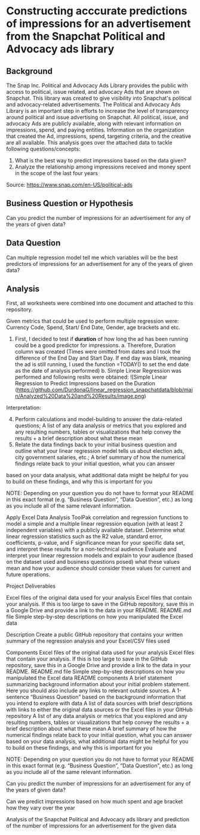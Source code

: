 # Constructing acccurate predictions of impressions for an advertisement from the Snapchat Political and Advocacy ads library 

## Background 

The Snap Inc. Political and Advocacy Ads Library provides the public with access to political, issue related, and advocacy Ads that are shown on Snapchat. This library was created to give visibility into Snapchat's political and advocacy-related advertisements. The Political and Advocacy Ads Library is an important step in efforts to increase the level of transparency around political and issue advertising on Snapchat. All political, issue, and advocacy Ads are publicly available, along with relevant information on impressions, spend, and paying entities. Information on the organization that created the Ad, impressions, spend, targeting criteria, and the creative are all available. This analysis goes over the attached data to tackle following questions/concepts: 

1. What is the best way to predict impressions based on the data given?
2. Analyze the relationship among impressions received and money spent in the scope of the last four years 

Source: https://www.snap.com/en-US/political-ads 


## Business Question or Hypothesis 

Can you predict the number of impressions for an advertisement for any of the years of given data?

## Data Question 

Can multiple regression model tell me which variables will be the best predictors of impressions for an advertisement for any of the years of given data?

## Analysis

First, all worksheets were combined into one document and attached to this repository. 

Given metrics that could be used to perform multiple regression were: Currency Code, Spend, Start/ End Date, Gender, age brackets and etc. 
1. First, I decided to test if **duration** of how long the ad has been running could be a good predictor for impressions. 
  a. Therefore, Duration column was created (Times were omitted from dates and I took the difference of the End Day and Start Day. If end day was blank, meaning the ad is still running, I used the function =TODAY() to set the end date as the date of analysis performed) 
  b. Simple Linear Regression was performed and following reslts were obtained: 
  ![Simple Linear Regression to Predict Impressions based on the Duration 
  (https://github.com/DurdonaG/linear_regression_snapchatdata/blob/main/Analyzed%20Data%20and%20Results/image.png)
  
  Interpretation: 




4. Perform calculations and model-building to answer the data-related questions; A list of any data analysis or metrics that you explored and any resulting numbers, tables or visualizations that help convey the results + a brief description about what these mean
5. Relate the data findings back to your initial business question and outline what your linear regression model tells us about election ads, city government salaries, etc.;  A brief summary of how the numerical findings relate back to your initial question, what you can answer 

based on your data analysis, what additional data might be helpful for you to build on these findings, and why this is important for you 

NOTE: Depending on your question you do not have to format your README in this exact format (e.g. “Business Question”, “Data Question”, etc.) as long as you include all of the same relevant information.

Apply Excel Data Analysis ToolPak correlation and regression functions to model a simple and a multiple linear regression equation (with at least 2 independent variables) with a publicly available dataset.
Determine what linear regression statistics such as the R2 value, standard error, coefficients, p-value, and F significance mean for your specific data set, and interpret these results for a non-technical audience
Evaluate and interpret your linear regression models and explain to your audience (based on the dataset used and business questions posed) what these values mean and how your audience should consider these values for current and future operations.

Project Deliverables


Excel files of the original data used for your analysis
Excel files that contain your analysis. If this is too large to save in the GitHub repository, save this in a Google Drive and provide a link to the data in your README.
README.md file
Simple step-by-step descriptions on how you manipulated the Excel data 

Description 
Create a public GitHub repository that contains your written summary of the regression analysis and your Excel/CSV files used

Components
Excel files of the original data used for your analysis
Excel files that contain your analysis. If this is too large to save in the GitHub repository, save this in a Google Drive and provide a link to the data in your README.
README.md file
Simple step-by-step descriptions on how you manipulated the Excel data 
README components
A brief statement summarizing background information about your initial problem statement. Here you should also include any links to relevant outside sources.
A 1-sentence “Business Question” based on the background information that you intend to explore with data
A list of data sources with brief descriptions with links to either the original data sources or the Excel files in your GitHub repository
A list of any data analysis or metrics that you explored and any resulting numbers, tables or visualizations that help convey the results + a brief description about what these mean
A brief summary of how the numerical findings relate back to your initial question, what you can answer based on your data analysis, what additional data might be helpful for you to build on these findings, and why this is important for you 

NOTE: Depending on your question you do not have to format your README in this exact format (e.g. “Business Question”, “Data Question”, etc.) as long as you include all of the same relevant information.

Can you predict the number of impressions for an advertisement for any of the years of given data?

Can we predict impressions based on how much spent and age bracket 
how they vary over the year 

Analysis of the Snapchat Political and Advocacy ads library and prediction of the number of impressions for an advertisement for the given data
